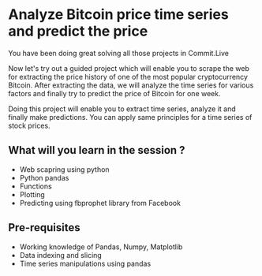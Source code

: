 # Analyze Bitcoin price time series and predict the price
You have been doing great solving all those projects in Commit.Live

Now let's try out a guided project which will enable you to scrape the web for extracting the price history of one of the most popular cryptocurrency Bitcoin. After extracting the data, we will analyze the time series for various factors and finally try to predict the price of Bitcoin for one week.

Doing this project will enable you to extract time series, analyze it and finally make predictions. You can apply same principles for a time series of stock prices.

## What will you learn in the session ?
- Web scapring using python
- Python pandas
- Functions
- Plotting
- Predicting using fbprophet library from Facebook 


## Pre-requisites
- Working knowledge of Pandas, Numpy, Matplotlib
- Data indexing and slicing
- Time series manipulations using pandas
